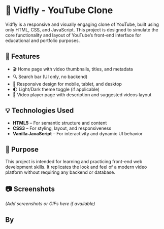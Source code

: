 # 🎥 Vidfly - YouTube Clone

Vidfly is a responsive and visually engaging clone of YouTube, built using only HTML, CSS, and JavaScript. This project is designed to simulate the core functionality and layout of YouTube’s front-end interface for educational and portfolio purposes.

## 🚀 Features

- 🎬 Home page with video thumbnails, titles, and metadata
- 🔍 Search bar (UI only, no backend)
- 📱 Responsive design for mobile, tablet, and desktop
- 🌓 Light/Dark theme toggle (if applicable)
- 🎥 Video player page with description and suggested videos layout

## 💡 Technologies Used

- **HTML5** – For semantic structure and content
- **CSS3** – For styling, layout, and responsiveness
- **Vanilla JavaScript** – For interactivity and dynamic UI behavior

## 🎯 Purpose

This project is intended for learning and practicing front-end web development skills. It replicates the look and feel of a modern video platform without requiring any backend or database.

## 📷 Screenshots

*(Add screenshots or GIFs here if available)*

## By
